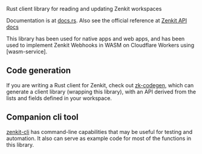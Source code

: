 Rust client library for reading and updating Zenkit workspaces

Documentation is at [docs.rs](https://docs.rs/zenkit).
Also see the official reference at [Zenkit API docs](https://base.zenkit.com/docs/api/overview/introduction)

This library has been used for native apps and web apps,
and has been used to implement Zenkit Webhooks 
in WASM on Cloudflare Workers using [wasm-service].

## Code generation

If you are writing a Rust client for Zenkit, check out
[zk-codegen](https://github.com/stevelr/zenkit-codegen),
which can generate a client library (wrapping this library),
with an API derived from the lists and fields defined in your workspace.

## Companion cli tool

[zenkit-cli](https://github.com/stevelr/zenkit-cli) has command-line
capabilities that may be useful for testing and automation.
It also can serve as example code for most of the functions
in this library.


